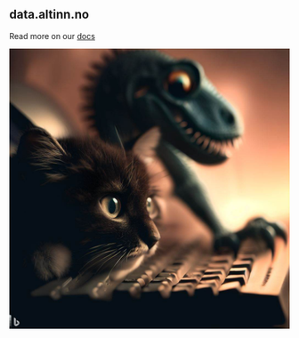 ## data.altinn.no

Read more on our [docs](https://docs.data.altinn.no)

![](../media/catanddino.jpg)
